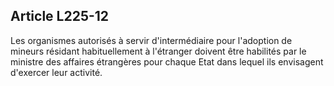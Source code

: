 ## Article L225-12

Les organismes autorisés à servir d'intermédiaire pour l'adoption de mineurs résidant habituellement à
l'étranger doivent être habilités par le ministre des affaires étrangères pour chaque Etat dans lequel ils
envisagent d'exercer leur activité.

